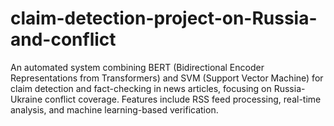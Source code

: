 # claim-detection-project-on-Russia-and-conflict
An automated system combining BERT (Bidirectional Encoder Representations from Transformers) and SVM (Support Vector Machine) for claim detection and fact-checking in news articles, focusing on Russia-Ukraine conflict coverage. Features include RSS feed processing, real-time analysis, and machine learning-based verification.
